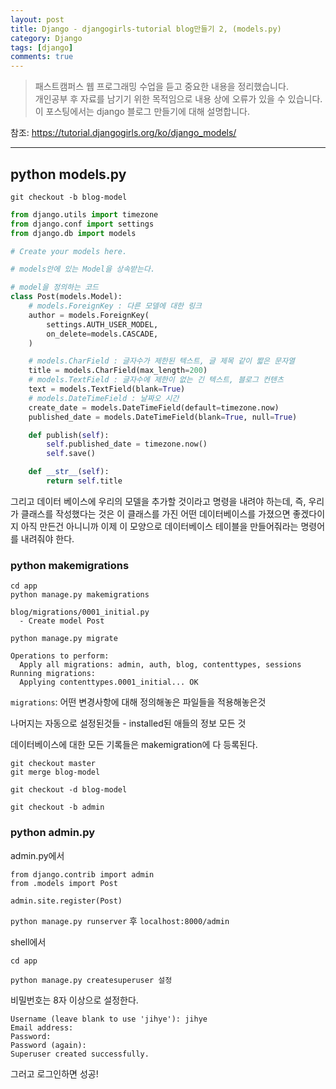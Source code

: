 ```yaml
---
layout: post
title: Django - djangogirls-tutorial blog만들기 2, (models.py)
category: Django
tags: [django]
comments: true
---
```


> 패스트캠퍼스 웹 프로그래밍 수업을 듣고 중요한 내용을 정리했습니다.     
개인공부 후 자료를 남기기 위한 목적임으로 내용 상에 오류가 있을 수 있습니다.      
> 이 포스팅에서는 django 블로그 만들기에 대해 설명합니다.

참조: https://tutorial.djangogirls.org/ko/django_models/
<hr>

## python models.py
```
git checkout -b blog-model
```

```python
from django.utils import timezone
from django.conf import settings
from django.db import models

# Create your models here.

# models안에 있는 Model을 상속받는다.

# model을 정의하는 코드
class Post(models.Model):
    # models.ForeignKey : 다른 모델에 대한 링크
    author = models.ForeignKey(
        settings.AUTH_USER_MODEL,
        on_delete=models.CASCADE,
    )

    # models.CharField : 글자수가 제한된 텍스트, 글 제목 같이 짧은 문자열
    title = models.CharField(max_length=200)
    # models.TextField : 글자수에 제한이 없는 긴 텍스트, 블로그 컨텐츠
    text = models.TextField(blank=True)
    # models.DateTimeField : 날짜오 시간
    create_date = models.DateTimeField(default=timezone.now)
    published_date = models.DateTimeField(blank=True, null=True)

    def publish(self):
        self.published_date = timezone.now()
        self.save()

    def __str__(self):
        return self.title
```

그리고 데이터 베이스에 우리의 모델을 추가할 것이라고 명령을 내려야 하는데,
즉, 우리가 클래스를 작성했다는 것은 이 클래스를 가진 어떤 데이터베이스를 가졌으면 좋겠다이지 아직 만든건 아니니까
이제 이 모양으로 데이터베이스 테이블을 만들어줘라는 명령어를 내려줘야 한다.

### python makemigrations
```
cd app
python manage.py makemigrations

blog/migrations/0001_initial.py
  - Create model Post

python manage.py migrate
```

```
Operations to perform:
  Apply all migrations: admin, auth, blog, contenttypes, sessions
Running migrations:
  Applying contenttypes.0001_initial... OK
```

`migrations`: 어떤 변경사항에 대해 정의해놓은 파일들을 적용해놓은것

나머지는 자동으로 설정된것들 - installed된 애들의 정보 모든 것

데이터베이스에 대한 모든 기록들은 makemigration에 다 등록된다.

```
git checkout master
git merge blog-model

git checkout -d blog-model

git checkout -b admin
```

### python admin.py

admin.py에서
```
from django.contrib import admin
from .models import Post

admin.site.register(Post)

```

`python manage.py runserver` 후 `localhost:8000/admin`

shell에서
```
cd app

python manage.py createsuperuser 설정
```

비밀번호는 8자 이상으로 설정한다.

```
Username (leave blank to use 'jihye'): jihye
Email address:
Password:
Password (again):
Superuser created successfully.
```

그러고 로그인하면 성공!
